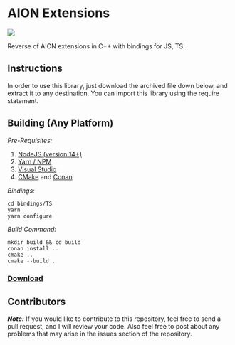 # AION Extensions

![](https://i.imgur.com/5chqBe3.png)

Reverse of AION extensions in C++ with bindings for JS, TS.

## Instructions

In order to use this library, just download the archived file down below, and extract it to any destination.
You can import this library using the require statement.

## Building (Any Platform)

_Pre-Requisites:_
1. [NodeJS (version 14+)](https://nodejs.org/en/)
2. [Yarn / NPM](https://yarnpkg.com/)
3. [Visual Studio](https://visualstudio.microsoft.com/)
4. [CMake](https://cmake.org/) and [Conan](https://conan.io/).

_Bindings:_

	cd bindings/TS
	yarn
	yarn configure

_Build Command:_

	mkdir build && cd build
	conan install ..
	cmake ..
	cmake --build .

### [Download](https://github.com/Iswenzz/AION-Extensions/releases)

## Contributors

***Note:*** If you would like to contribute to this repository, feel free to send a pull request, and I will review your code.
Also feel free to post about any problems that may arise in the issues section of the repository.
